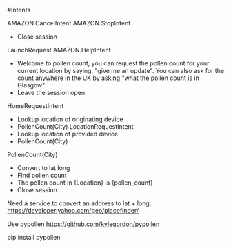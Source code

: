 #Intents

AMAZON.CancelIntent
AMAZON.StopIntent
- Close session

LaunchRequest
AMAZON.HelpIntent
- Welcome to pollen count, you can request the pollen count for your current location by saying, "give me an update". You can also ask for the count anywhere in the UK by asking "what the pollen count is in Glasgow". 
- Leave the session open. 

HomeRequestIntent
- Lookup location of originating device
- PollenCount(City)
LocationRequestIntent
- Lookup location of provided device
- PollenCount(City)

PollenCount(City)
- Convert to lat long
- Find pollen count
- The pollen count in {Location} is {pollen_count}
- Close session

Need a service to convert an address to lat + long:
https://developer.yahoo.com/geo/placefinder/

Use pypollen
https://github.com/kylegordon/pypollen

pip install pypollen